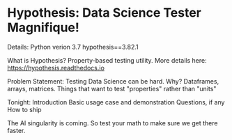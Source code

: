# Hypothesis: Data Science Tester Magnifique!

Details:
	Python verion 3.7
	hypothesis==3.82.1


What is Hypothesis?
	Property-based testing utility.
	More details here: https://hypothesis.readthedocs.io


Problem Statement:
	Testing Data Science can be hard.
	Why?
		Dataframes, arrays, matrices.
		Things that want to test "properties" rather than "units"


Tonight:
	Introduction
	Basic usage case and demonstration
	Questions, if any
	How to ship


The AI singularity is coming.
So test your math to make sure we get there faster.